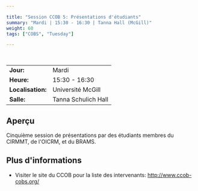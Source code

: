 ```yaml
---

title: "Session CCOB 5: Présentations d'étudiants"
summary: "Mardi | 15:30 - 16:30 | Tanna Hall (McGill)"
weight: 60
tags: ["COBS", "Tuesday"]

---
```


<br>

| | |
| - | - |
| **Jour:** | Mardi |
| **Heure:** | 15:30 - 16:30 |
| **Localisation:** | Université McGill |
| **Salle:** | Tanna Schulich Hall |

## Aperçu

 Cinquième session de présentations par des étudiants membres du CIRMMT, de l'OICRM, et du BRAMS.

## Plus d'informations

- Visiter le site du CCOB pour la liste des intervenants: http://www.ccob-cobs.org/